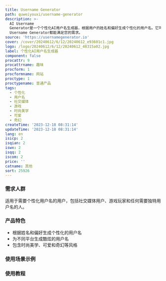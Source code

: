 ```yaml
---
title: Username Generator
path: quweiyouxi/username-generator
description: >-
  AI Username
  Generator是一个个性化AI用户名生成器，根据用户的姓名和偏好生成个性化的用户名。它可以为Instagram、YouTube、Snapchat、TikTok、Xbox、Minecraft、Discord、Telegram、Gmail、Twitter等平台生成酷炫的用户名。无论是寻找时尚美学的用户名，可爱的用户名，还是奇幻的用户名，AI
  Username Generator都能满足您的需求。
source: 'https://usernamegenerator.io'
cover: /cover/20240612/6/12/20240612_e93601c1.jpg
logo: /logo/20240612/6/12/20240612_48315a02.jpg
label: 个性化AI用户名生成器
component: false
procattr: 9
procattrname: 趣味
procform: 1
procformname: 网站
proctype: 1
proctypename: 普通产品
tags:
  - 个性化
  - 用户名
  - 社交媒体
  - 游戏
  - 时尚美学
  - 可爱
  - 奇幻
createTime: '2023-12-18 08:31:14'
updateTime: '2023-12-18 08:31:14'
lang: en
isicp: 2
isqian: 2
iswx: 2
isqq: 2
iscom: 2
price: ''
catname: 其他
sort: 25926
---
```




### 需求人群
适用于需要个性化用户名的用户，包括社交媒体用户、游戏玩家和任何需要独特用户名的人。

### 产品特色
- 根据姓名和偏好生成个性化的用户名
- 为不同平台生成酷炫的用户名
- 包含时尚美学、可爱和奇幻等风格

### 使用场景示例


### 使用教程


  
